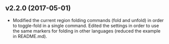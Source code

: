 v2.2.0 (2017-05-01)
-------------------
- Modified the current region folding commands (fold and unfold) in order to toggle-fold in a single command. Edited the settings in order to use the same markers for folding in other languages (reduced the example in README.md).